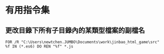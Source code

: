 # 有用指令集

## 更改目錄下所有子目錄內的某類型檔案的副檔名

```
FOR /R "C:\Users\newtchen.JUMBO\Documents\work\jinbao_html_game\src" %f IN (*.es6) DO REN "%f" *.js
```


